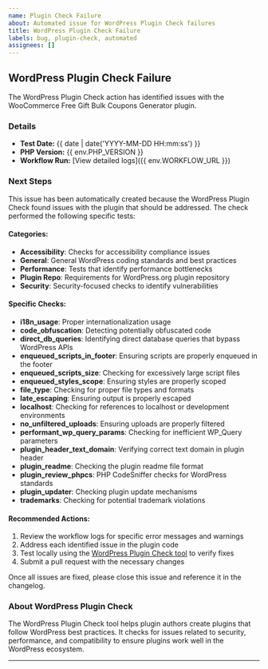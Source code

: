 ```yaml
---
name: Plugin Check Failure
about: Automated issue for WordPress Plugin Check failures
title: WordPress Plugin Check Failure
labels: bug, plugin-check, automated
assignees: []
---
```


## WordPress Plugin Check Failure

The WordPress Plugin Check action has identified issues with the WooCommerce Free Gift Bulk Coupons Generator plugin.

### Details

- **Test Date:** {{ date | date('YYYY-MM-DD HH:mm:ss') }}
- **PHP Version:** {{ env.PHP_VERSION }}
- **Workflow Run:** [View detailed logs]({{ env.WORKFLOW_URL }})

### Next Steps

This issue has been automatically created because the WordPress Plugin Check found issues with the plugin that should be addressed. The check performed the following specific tests:

#### Categories:
- **Accessibility**: Checks for accessibility compliance issues
- **General**: General WordPress coding standards and best practices
- **Performance**: Tests that identify performance bottlenecks
- **Plugin Repo**: Requirements for WordPress.org plugin repository
- **Security**: Security-focused checks to identify vulnerabilities

#### Specific Checks:
- **i18n_usage**: Proper internationalization usage
- **code_obfuscation**: Detecting potentially obfuscated code
- **direct_db_queries**: Identifying direct database queries that bypass WordPress APIs
- **enqueued_scripts_in_footer**: Ensuring scripts are properly enqueued in the footer
- **enqueued_scripts_size**: Checking for excessively large script files
- **enqueued_styles_scope**: Ensuring styles are properly scoped
- **file_type**: Checking for proper file types and formats
- **late_escaping**: Ensuring output is properly escaped
- **localhost**: Checking for references to localhost or development environments
- **no_unfiltered_uploads**: Ensuring uploads are properly filtered
- **performant_wp_query_params**: Checking for inefficient WP_Query parameters
- **plugin_header_text_domain**: Verifying correct text domain in plugin header
- **plugin_readme**: Checking the plugin readme file format
- **plugin_review_phpcs**: PHP CodeSniffer checks for WordPress standards
- **plugin_updater**: Checking plugin update mechanisms
- **trademarks**: Checking for potential trademark violations

#### Recommended Actions:

1. Review the workflow logs for specific error messages and warnings
2. Address each identified issue in the plugin code
3. Test locally using the [WordPress Plugin Check tool](https://github.com/WordPress/plugin-check) to verify fixes
4. Submit a pull request with the necessary changes

Once all issues are fixed, please close this issue and reference it in the changelog.

### About WordPress Plugin Check

The WordPress Plugin Check tool helps plugin authors create plugins that follow WordPress best practices. It checks for issues related to security, performance, and compatibility to ensure plugins work well in the WordPress ecosystem.

---